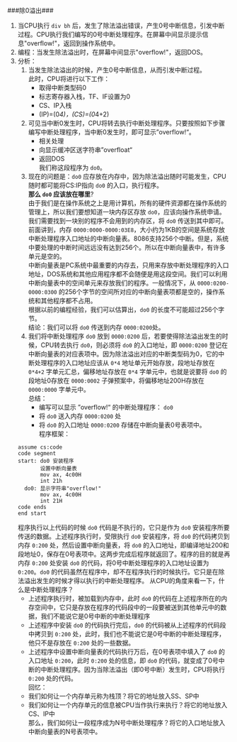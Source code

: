 ###除0溢出###      
1.  当CPU执行 `div bh` 后，发生了除法溢出错误，产生0号中断信息，引发中断过程。CPU执行我们编写的0号中断处理程序。在屏幕中间显示提示信息"overflow!"，返回到操作系统中。     
2.  编程：当发生除法溢出时，在屏幕中间显示"overflow!"，返回DOS。      
3.  分析：      
    1.  当发生除法溢出的时候，产生0号中断信息，从而引发中断过程。   
        此时，CPU将进行以下工作：   
        + 取得中断类型码0   
        + 标志寄存器入栈，TF、IF设置为0   
        + CS、IP入栈      
        + (IP)=(0*4)，(CS)=(0*4+2)      
    2.  可见当中断0发生时，CPU将转去执行中断处理程序。只要按照如下步骤编写中断处理程序，当中断0发生时，即可显示”overflow!“。    
        + 相关处理      
        + 向显示缓冲区送字符串”overfloat“   
        + 返回DOS     
        我们称这段程序为 `do0`。    
    3.  现在的问题是：`do0` 应存放在内存中，因为除法溢出随时可能发生，CPU随时都可能将CS:IP指向 `do0` 的入口，执行程序。     
    __那么 `do0` 应该放在哪里__?        
    由于我们是在操作系统之上是用计算机，所有的硬件资源都在操作系统的管理上，所以我们要想知道一块内存区存放 `do0`，应该向操作系统申请。    
    我们需要找到一块别的程序不会用到的内存区，将 `do0` 传送到其中即可。    
    前面讲到，内存 `0000:0000-0000:03E8`，大小约为1KB的空间是系统存放中断处理程序入口地址的中断向量表。8086支持256个中断。但是，系统中要处理的中断时间远远没有达到256个。所以在中断向量表中，有许多单元是空的。      
    中断向量表是PC系统中最重要的内存去，只用来存放中断处理程序的入口地址，DOS系统和其他应用程序都不会随便是用这段空间。我们可以利用中断向量表中的空间单元来存放我们的程序。一般情况下，从 `0000:0200-0000:0300` 的256个字节的空间所对应的中断向量表项都是空的，操作系统和其他程序都不占用。        
    根据以前的编程经验，我们可以估算出，`do0` 的长度不可能超过256个字节。      
    结论：我们可以将 `do0` 传送到内存 `0000:0200`处。     
    4.  我们将中断处理程序 `do0` 放到 `0000:0200` 后，若要使得除法溢出发生的时候，CPU转去执行 `do0`，则必须将 `do0` 的入口地址，即 `0000:0200` 登记在中断向量表的对应表项中。因为除法溢出对应的中断类型码为0，它的中断处理程序的入口地址应该从 `0*4` 地址单元开始存放，段地址存放在 `0*4+2` 字单元汇总，偏移地址存放在 `0*4` 字单元中，也就是说要将 `do0` 的段地址0存放在 `0000:0002` 子弹预案中，将偏移地址200H存放在 `0000:0000` 字单元中。        
    总结：    
        + 编写可以显示 ”overflow!“ 的中断处理程序： `do0`   
        + 将 `do0` 送入内存 `0000:0200` 处      
        + 将 `do0` 的入口地址 `0000:0200` 存储在中断向量表0号表项中。      
    程序框架：      
    ```
    assume cs:code
    code segment
    start: do0 安装程序
           设置中断向量表
           mov ax, 4c00H
           int 21h
      do0: 显示字符串"overflow!"
           mov ax, 4c00H
           int 21H
    code ends
    end start
    ```
    程序执行以上代码的时候 `do0` 代码是不执行的，它只是作为 `do0` 安装程序所要传送的数据。上述程序执行时，受限执行 `do0` 安装程序，将 `do0` 的代码拷贝到内存 `0:200` 处，然后设置中断向量表，将 `do0` 的入口地址，即编译地址200和段地址0，保存在0号表项中。这两步完成后程序就返回了。程序的目的就是再内存 `0:200` 处安装 `do0` 的代码，将0号中断处理程序的入口地址设置为 `0:200`。`do0` 的代码虽然在程序中，却不在程序执行的时候执行。它只是在除法溢出发生的时候才得以执行的中断处理程序。    从CPU的角度来看一下，什么是中断处理程序？   
    + 上述程序执行时，被加载到内存中，此时 `do0` 的代码在上述程序所在的内存空间中，它只是存放在程序的代码段中的一段要被送到其他单元中的数据，我们不能说它是0号中断的中断处理程序       
    + 上述程序中安装 `do0` 的代码执行完后，`do0` 的代码被从上述程序的代码段中拷贝到 `0:200` 处，此时，我们也不能说它是0号中断的中断处理程序，他只不是存放在 `0:200` 处的一些数据。     
    + 上述程序中设置中断向量表的代码执行万后，在0号表项中填入了 `do0` 的入口地址 `0:200`，此时 `0:200` 处的信息，即 `do0` 的代码，就变成了0号中断的中断处理程序。因为当除法溢出（即0号中断）发生时，CPU将执行 `0:200` 处的代码。      
    回忆：      
    + 我们如何让一个内存单元称为栈顶？将它的地址放入SS、SP中    
    + 我们如何让一个内存单元的信息被CPU当作执行来执行？将它的地址放入CS、IP中      
    那么，我们如何让一段程序成为N号中断处理程序？将它的入口地址放入中断向量表的N号表项中。     
